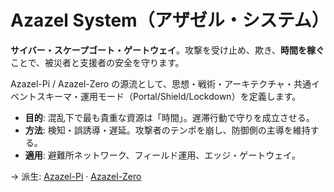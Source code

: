 # Azazel System（アザゼル・システム）
**サイバー・スケープゴート・ゲートウェイ**。攻撃を受け止め、欺き、**時間を稼ぐ**ことで、被災者と支援者の安全を守ります。

Azazel-Pi / Azazel-Zero の源流として、思想・戦術・アーキテクチャ・共通イベントスキーマ・運用モード（Portal/Shield/Lockdown）を定義します。

- **目的**: 混乱下で最も貴重な資源は「時間」。遅滞行動で守りを成立させる。
- **方法**: 検知・誤誘導・遅延。攻撃者のテンポを崩し、防御側の主導を維持する。
- **適用**: 避難所ネットワーク、フィールド運用、エッジ・ゲートウェイ。

→ 派生: [Azazel-Pi](/variants/azazel-pi) · [Azazel-Zero](/variants/azazel-zero)